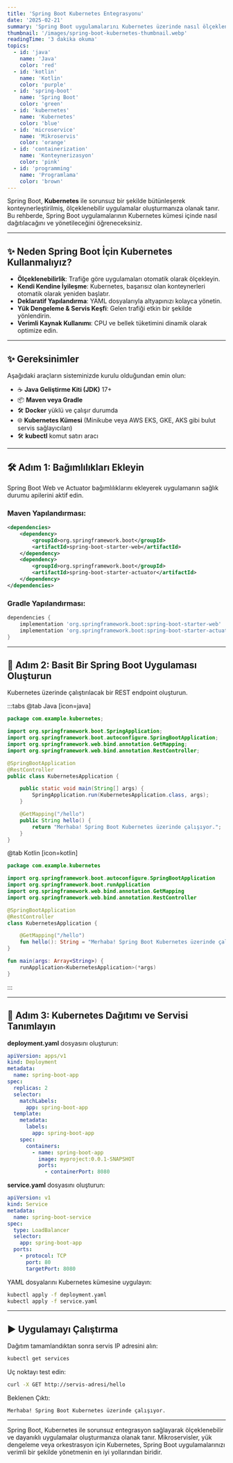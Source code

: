 ```yaml
---
title: 'Spring Boot Kubernetes Entegrasyonu'
date: '2025-02-21'
summary: 'Spring Boot uygulamalarını Kubernetes üzerinde nasıl ölçeklenebilir ve konteyner tabanlı olarak dağıtabileceğinizi öğrenin.'
thumbnail: '/images/spring-boot-kubernetes-thumbnail.webp'
readingTime: '3 dakika okuma'
topics:
  - id: 'java'
    name: 'Java'
    color: 'red'
  - id: 'kotlin'
    name: 'Kotlin'
    color: 'purple'
  - id: 'spring-boot'
    name: 'Spring Boot'
    color: 'green'
  - id: 'kubernetes'
    name: 'Kubernetes'
    color: 'blue'
  - id: 'microservice'
    name: 'Mikroservis'
    color: 'orange'
  - id: 'containerization'
    name: 'Konteynerizasyon'
    color: 'pink'
  - id: 'programming'
    name: 'Programlama'
    color: 'brown'
---
```


Spring Boot, **Kubernetes** ile sorunsuz bir şekilde bütünleşerek konteynerleştirilmiş, ölçeklenebilir uygulamalar oluşturmanıza olanak tanır. Bu rehberde, Spring Boot uygulamalarının Kubernetes kümesi içinde nasıl dağıtılacağını ve yönetileceğini öğreneceksiniz.

---

## ✨ Neden Spring Boot İçin Kubernetes Kullanmalıyız?

- **Ölçeklenebilirlik**: Trafiğe göre uygulamaları otomatik olarak ölçekleyin.
- **Kendi Kendine İyileşme**: Kubernetes, başarısız olan konteynerleri otomatik olarak yeniden başlatır.
- **Deklaratif Yapılandırma**: YAML dosyalarıyla altyapınızı kolayca yönetin.
- **Yük Dengeleme & Servis Keşfi**: Gelen trafiği etkin bir şekilde yönlendirin.
- **Verimli Kaynak Kullanımı**: CPU ve bellek tüketimini dinamik olarak optimize edin.

---

## ✨ Gereksinimler

Aşağıdaki araçların sisteminizde kurulu olduğundan emin olun:

- ☕ **Java Geliştirme Kiti (JDK)** 17+
- 📦 **Maven veya Gradle**
- 🛠 **Docker** yüklü ve çalışır durumda
- 🌐 **Kubernetes Kümesi** (Minikube veya AWS EKS, GKE, AKS gibi bulut servis sağlayıcıları)
- 🛠 **kubectl** komut satırı aracı

---

## 🛠 Adım 1: Bağımlılıkları Ekleyin

Spring Boot Web ve Actuator bağımlılıklarını ekleyerek uygulamanın sağlık durumu apilerini aktif edin.

### Maven Yapılandırması:

```xml
<dependencies>
    <dependency>
        <groupId>org.springframework.boot</groupId>
        <artifactId>spring-boot-starter-web</artifactId>
    </dependency>
    <dependency>
        <groupId>org.springframework.boot</groupId>
        <artifactId>spring-boot-starter-actuator</artifactId>
    </dependency>
</dependencies>
```

### Gradle Yapılandırması:

```groovy
dependencies {
    implementation 'org.springframework.boot:spring-boot-starter-web'
    implementation 'org.springframework.boot:spring-boot-starter-actuator'
}
```

---

## 📖 Adım 2: Basit Bir Spring Boot Uygulaması Oluşturun

Kubernetes üzerinde çalıştırılacak bir REST endpoint oluşturun.

:::tabs
@tab Java [icon=java]

```java
package com.example.kubernetes;

import org.springframework.boot.SpringApplication;
import org.springframework.boot.autoconfigure.SpringBootApplication;
import org.springframework.web.bind.annotation.GetMapping;
import org.springframework.web.bind.annotation.RestController;

@SpringBootApplication
@RestController
public class KubernetesApplication {

    public static void main(String[] args) {
        SpringApplication.run(KubernetesApplication.class, args);
    }

    @GetMapping("/hello")
    public String hello() {
        return "Merhaba! Spring Boot Kubernetes üzerinde çalışıyor.";
    }
}
```

@tab Kotlin [icon=kotlin]

```kotlin
package com.example.kubernetes

import org.springframework.boot.autoconfigure.SpringBootApplication
import org.springframework.boot.runApplication
import org.springframework.web.bind.annotation.GetMapping
import org.springframework.web.bind.annotation.RestController

@SpringBootApplication
@RestController
class KubernetesApplication {

    @GetMapping("/hello")
    fun hello(): String = "Merhaba! Spring Boot Kubernetes üzerinde çalışıyor."
}

fun main(args: Array<String>) {
    runApplication<KubernetesApplication>(*args)
}
```

:::

---

## 💪 Adım 3: Kubernetes Dağıtımı ve Servisi Tanımlayın

**deployment.yaml** dosyasını oluşturun:

```yaml
apiVersion: apps/v1
kind: Deployment
metadata:
  name: spring-boot-app
spec:
  replicas: 2
  selector:
    matchLabels:
      app: spring-boot-app
  template:
    metadata:
      labels:
        app: spring-boot-app
    spec:
      containers:
        - name: spring-boot-app
          image: myproject:0.0.1-SNAPSHOT
          ports:
            - containerPort: 8080
```

**service.yaml** dosyasını oluşturun:

```yaml
apiVersion: v1
kind: Service
metadata:
  name: spring-boot-service
spec:
  type: LoadBalancer
  selector:
    app: spring-boot-app
  ports:
    - protocol: TCP
      port: 80
      targetPort: 8080
```

YAML dosyalarını Kubernetes kümesine uygulayın:

```bash
kubectl apply -f deployment.yaml
kubectl apply -f service.yaml
```

---

## ▶️ Uygulamayı Çalıştırma

Dağıtım tamamlandıktan sonra servis IP adresini alın:

```bash
kubectl get services
```

Uç noktayı test edin:

```bash
curl -X GET http://servis-adresi/hello
```

Beklenen Çıktı:

```plaintext
Merhaba! Spring Boot Kubernetes üzerinde çalışıyor.
```

---

Spring Boot, Kubernetes ile sorunsuz entegrasyon sağlayarak ölçeklenebilir ve dayanıklı uygulamalar oluşturmanıza olanak tanır. Mikroservisler, yük dengeleme veya orkestrasyon için Kubernetes, Spring Boot uygulamalarınızı verimli bir şekilde yönetmenin en iyi yollarından biridir.
